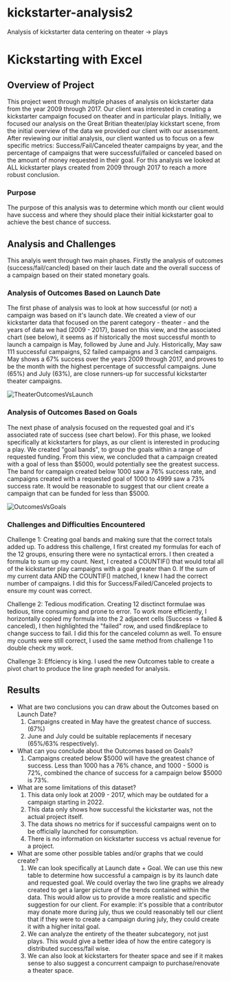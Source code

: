# kickstarter-analysis2
Analysis of kickstarter data centering on theater -> plays 
# Kickstarting with Excel

## Overview of Project
This project went through multiple phases of analysis on kickstarter data from the year 2009 through 2017.  Our client was interested in creating a kickstarter campaign focused on theater and in particular plays.  Initially, we focused our analysis on the Great Britian theater/play kickstart scene, from the initial overview of the data we provided our client with our assessment.  After reviewing our initial analysis, our client wanted us to focus on a few specific metrics: Success/Fail/Canceled theater campaigns by year, and the percentage of campaigns that were successful/failed or canceled based on the amount of money requested in their goal.  For this analysis we looked at ALL kickstarter plays created from 2009 through 2017 to reach a more robust conclusion. 

### Purpose

The purpose of this analysis was to determine which month our client would have success and where they should place their initial kickstarter goal to achieve the best chance of success.

## Analysis and Challenges

This analyis went through two main phases. Firstly the analysis of outcomes (success/fail/cancled) based on their lauch date and the overall success of a campaign based on their stated monetary goals.

### Analysis of Outcomes Based on Launch Date

The first phase of analysis was to look at how successful (or not) a campaign was based on it's launch date.  We created a view of our kickstarter data that focused on the parent category - theater - and the years of data we had (2009 - 2017), based on this view, and the associated chart (see below), it seems as if historically the most successful month to launch a campaign is May, followed by June and July.  Historically, May saw 111 successful campaigns, 52 failed campaigns and 3 cancled campaigns.  May shows a 67% success over the years 2009 through 2017, and proves to be the month with the highest percentage of successful campaigns. June (65%) and July (63%), are close runners-up for successful kickstarter theater campaigns.

![TheaterOutcomesVsLaunch](https://user-images.githubusercontent.com/6634774/163687631-1e7a05dc-426d-4e0b-a494-2c7fb4155ef6.png)


### Analysis of Outcomes Based on Goals

The next phase of analysis focused on the requested goal and it's associated rate of success (see chart below).  For this phase, we looked specifically at kickstarters for plays, as our client is interested in producing a play.  We created "goal bands", to group the goals within a range of requested funding.  From this view, we concluded that a campaign created with a goal of less than $5000, would potentially see the greatest success.  The band for campaign created below 1000 saw a 76% success rate, and campaigns created with a requested goal of 1000 to 4999 saw a 73% success rate.  It would be reasonable to suggest that our client create a campaign that can be funded for less than $5000. 


![OutcomesVsGoals](https://user-images.githubusercontent.com/6634774/163687644-d263e90f-b4ae-46f8-9eb7-e6cfbf4fb324.png)


### Challenges and Difficulties Encountered

Challenge 1: Creating goal bands and making sure that the correct totals added up.  To address this challenge, I first created my formulas for each of the 12 groups, ensuring there were no syntactical errors.  I then created a formula to sum up my count.  Next, I created a COUNTIF() that would total all of the kickstarter play campaigns with a goal greater than 0.  If the sum of my current data AND the COUNTIF() matched, I knew I had the correct number of campaigns.  I did this for Success/Failed/Canceled projects to ensure my count was correct.

Challenge 2: Tedious modification.  Creating 12 disctinct formulae was tedious, time consuming and prone to error.  To work more efficiently, I horizontally copied my formula into the 2 adjacent cells (Success -> failed & canceled), I then highlighted the "failed" row, and used find&replace to change success to fail.  I did this for the canceled column as well.  To ensure my counts were still correct, I used the same method from challenge 1 to double check my work.

Challenge 3: Effciency is king.  I used the new Outcomes table to create a pivot chart to produce the line graph needed for analysis.

## Results

- What are two conclusions you can draw about the Outcomes based on Launch Date?
    1. Campaigns created in May have the greatest chance of success. (67%)
    2. June and July could be suitable replacements if necesary (65%/63% respectively).
- What can you conclude about the Outcomes based on Goals?
    1. Campaigns created below $5000 will have the greatest chance of success. Less than 1000 has a 76% chance, and 1000 - 5000 is 72%, combined the chance of success for a campaign below $5000 is 73%.
- What are some limitations of this dataset?
    1. This data only look at 2009 - 2017, which  may be outdated for a campaign starting in 2022.
    2. This data only shows how successful the kickstarter was, not the actual project itself.
    3. The data shows no metrics for if successful campaigns went on to be officially launched for consumption.
    4. There is no information on kickstarter success vs actual revenue for a project.
- What are some other possible tables and/or graphs that we could create?
    1. We can look specifically at Launch date + Goal.  We can use this new table to determine how successful a campaign is by its launch date and requested goal.  We could overlay the two line graphs we already created to get a larger picture of the trends contained within the data.  This would allow us to provide a more realistic and specific suggestion for our client. For example: it's possible that a contributor may donate more during july, thus we could reasonably tell our client that if they were to create a campaign during july, they could create it with a higher inital goal. 
    2. We can analyze the entirety of the theater subcategory, not just plays.  This would give a better idea of how the entire category is distributed success/fail wise.
    3. We can also look at kickstarters for theater space and see if it makes sense to also suggest a concurrent campaign to purchase/renovate a theater space.
